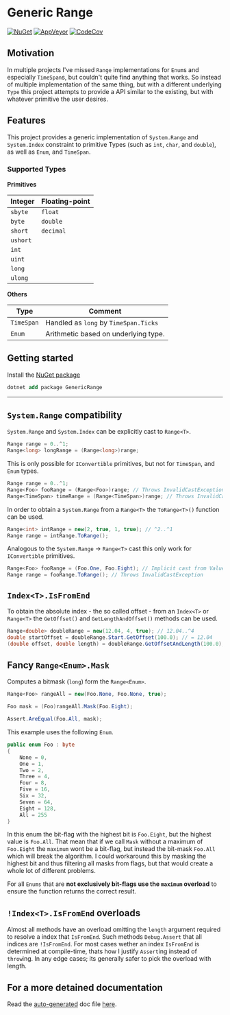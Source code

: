 # Generic Range

[![NuGet](https://img.shields.io/nuget/v/GenericRange)](https://www.nuget.org/packages/GenericRange/)
[![AppVeyor](https://ci.appveyor.com/api/projects/status/dynvdf82fvjsja7u?svg=true)](https://ci.appveyor.com/project/ProphetLamb/genericrange)
[![CodeCov](https://codecov.io/gh/ProphetLamb/GenericRange/branch/main/graph/badge.svg?token=2fsNMR53v5)](https://codecov.io/gh/ProphetLamb/GenericRange)

## Motivation

In multiple projects I've missed `Range` implementations for `Enum`s and especially `TimeSpan`s, but couldn't quite find anything that works.
So instead of multiple implementation of the same thing, but with a different underlying `Type` this project attempts to provide a API similar to the existing, but with whatever primitive the user desires.

## Features

This project provides a generic implementation of `System.Range` and `System.Index` constraint to primitive Types (such as `int`, `char`, and `double`), as well as `Enum`, and `TimeSpan`.

### Supported Types

**Primitives**

Integer | Floating-point
--- | ---
`sbyte` | `float`
`byte` | `double`
`short` | `decimal`
`ushort` |
`int` |
`uint` |
`long` |
`ulong` |

**Others**

Type | Comment
--- | ---
`TimeSpan` | Handled as `long` by `TimeSpan.Ticks`
`Enum` | Arithmetic based on underlying type.

## Getting started

Install the [NuGet package](https://www.nuget.org/packages/GenericRange/)

```ps
dotnet add package GenericRange
```

---

## `System.Range` compatibility

`System.Range` and `System.Index` can be explicitly cast to `Range<T>`.

```csharp
Range range = 0..^1;
Range<long> longRange = (Range<long>)range;
```

This is only possible for `IConvertible` primitives, but not for `TimeSpan`, and `Enum` types.

```csharp
Range range = 0..^1;
Range<Foo> fooRange = (Range<Foo>)range; // Throws InvalidCastException
Range<TimeSpan> timeRange = (Range<TimeSpan>)range; // Throws InvalidCastException
```

In order to obtain a `System.Range` from a `Range<T>` the `ToRange<T>()` function can be used.

```csharp
Range<int> intRange = new(2, true, 1, true); // ^2..^1
Range range = intRange.ToRange();
```

Analogous to the `System.Range` -> `Range<T>` cast this only work for `IConvertible` primitives.

```csharp
Range<Foo> fooRange = (Foo.One, Foo.Eight); // Implicit cast from ValueTuple<T,T> to Range<T>
Range range = fooRange.ToRange(); // Throws InvalidCastException
```

## `Index<T>.IsFromEnd`

To obtain the absolute index - the so called offset - from an `Index<T>` or `Range<T>` the `GetOffset()` and `GetLengthAndOffset()` methods can be used.

```csharp
Range<double> doubleRange = new(12.04, 4, true); // 12.04..^4
double startOffset = doubleRange.Start.GetOffset(100.0); // = 12.04
(double offset, double length) = doubleRange.GetOffsetAndLength(100.0); // = (12.04, 96)
```

## Fancy `Range<Enum>.Mask`

Computes a bitmask (`long`) form the `Range<Enum>`.

```csharp
Range<Foo> rangeAll = new(Foo.None, Foo.None, true);

Foo mask = (Foo)rangeAll.Mask(Foo.Eight);

Assert.AreEqual(Foo.All, mask);
```

This example uses the following `Enum`.

```csharp
public enum Foo : byte
{
    None = 0,
    One = 1,
    Two = 2,
    Three = 4,
    Four = 8,
    Five = 16,
    Six = 32,
    Seven = 64,
    Eight = 128,
    All = 255
}
```

In this enum the bit-flag with the highest bit is `Foo.Eight`, but the highest value is `Foo.All`. That mean that if we call `Mask` without a maximum of `Foo.Eight` the `maximum` wont be a bit-flag, but instead the bit-mask `Foo.All` which will break the algorithm.
I could workaround this by masking the highest bit and thus filtering all masks from flags, but that would create a whole lot of different problems.

For all `Enums` that are **not exclusively bit-flags use the `maximum` overload** to ensure the function returns the correct result.

## `!Index<T>.IsFromEnd` overloads

Almost all methods have an overload omitting the `length` argument required to resolve a index that `IsFromEnd`. Such methods `Debug.Assert` that all indices are `!IsFromEnd`.
For most cases wether an index `IsFromEnd` is determined at compile-time, thats how I justify `Assert`ing instead of `throw`ing.
In any edge cases; its generally safer to pick the overload with length.

## For a more detained documentation

Read the [auto-generated](https://github.com/lijunle/Vsxmd) doc file [here](./src/doc.md).
